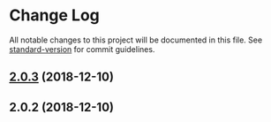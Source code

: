# Change Log

All notable changes to this project will be documented in this file. See [standard-version](https://github.com/conventional-changelog/standard-version) for commit guidelines.

<a name="2.0.3"></a>
## [2.0.3](https://github.com/mabels/app-composer/compare/v2.0.2...v2.0.3) (2018-12-10)



<a name="2.0.2"></a>
## 2.0.2 (2018-12-10)
